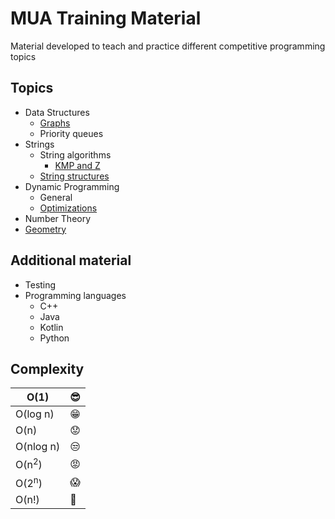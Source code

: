 # MUA Training Material

Material developed to teach and practice different competitive programming topics


## Topics

  - Data Structures
    - [Graphs][graphs]
    - Priority queues
  - Strings
    - String algorithms
      - [KMP and Z][kmp]
    - [String structures][suffix]
  - Dynamic Programming
    - General
    - [Optimizations][optimizations]
  - Number Theory
  - [Geometry][geometry]

## Additional material

  - Testing
  - Programming languages
    - C++
    - Java
    - Kotlin
    - Python

## Complexity
| O(1) | :sunglasses: |
|---|---|
| O(log n) | :grin: |
| O(n) | :worried: |
| O(nlog n) | :unamused: |
| O(n<sup>2</sup>) | :rage: |
| O(2<sup>n</sup>) | :scream: |
| O(n!) | :fu: |


[graphs]: https://github.com/mua-uniandes/subjects_material/tree/master/Graphs
[suffix]: https://github.com/mua-uniandes/subjects_material/tree/master/Strings
[geometry]: https://github.com/mua-uniandes/subjects_material/tree/master/Geometry
[optimizations]: https://github.com/mua-uniandes/subjects_material/tree/master/dp
[kmp]: https://github.com/mua-uniandes/subjects_material/blob/master/Strings/slides/MUA_strings_kmp_z.pdf
